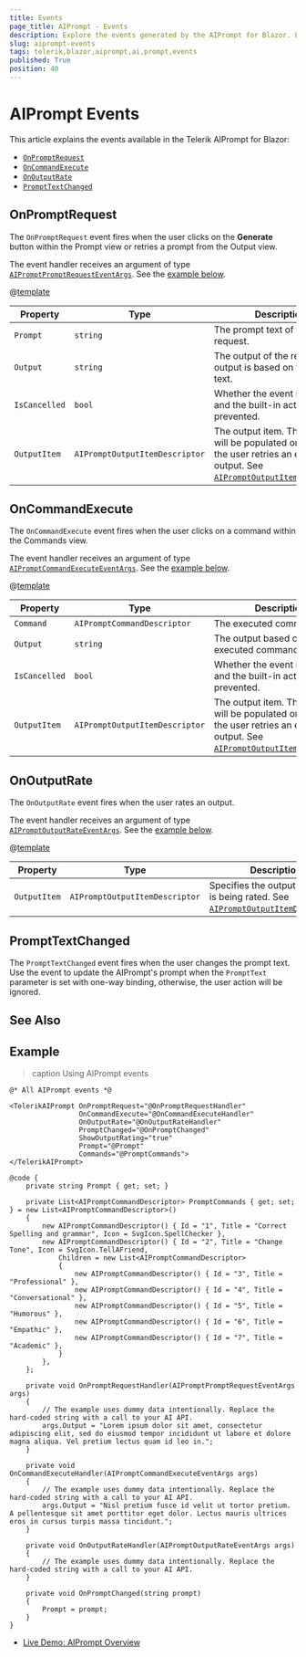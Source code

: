 ```yaml
---
title: Events
page_title: AIPrompt - Events
description: Explore the events generated by the AIPrompt for Blazor. Learn how to handle these events and implement custom functionality.
slug: aiprompt-events
tags: telerik,blazor,aiprompt,ai,prompt,events
published: True
position: 40
---
```


# AIPrompt Events

This article explains the events available in the Telerik AIPrompt for Blazor:

* [`OnPromptRequest`](#onpromptrequest)
* [`OnCommandExecute`](#oncommandexecute)
* [`OnOutputRate`](#onoutputrate)
* [`PromptTextChanged`](#prompttextchanged)

## OnPromptRequest

The `OnPromptRequest` event fires when the user clicks on the **Generate** button within the Prompt view or retries a prompt from the Output view.

The event handler receives an argument of type [`AIPromptPromptRequestEventArgs`](slug://Telerik.Blazor.Components.AIPromptPromptRequestEventArgs). See the [example below](#example).

@[template](/_contentTemplates/common/parameters-table-styles.md#table-layout)

| Property | Type | Description |
| --- | --- | --- |
| `Prompt` | `string` | The prompt text of the request. |
| `Output` | `string` | The output of the request. The output is based on the prompt text. |
| `IsCancelled` | `bool` | Whether the event is cancelled and the built-in action is prevented. |
| `OutputItem` | `AIPromptOutputItemDescriptor` | The output item. This property will be populated only when the user retries an existing output. See [`AIPromptOutputItemDescriptor`](slug://Telerik.Blazor.Components.AIPromptOutputItemDescriptor). |


## OnCommandExecute

The `OnCommandExecute` event fires when the user clicks on a command within the Commands view.

The event handler receives an argument of type [`AIPromptCommandExecuteEventArgs`](slug://Telerik.Blazor.Components.AIPromptCommandExecuteEventArgs). See the [example below](#example).

@[template](/_contentTemplates/common/parameters-table-styles.md#table-layout)

| Property | Type | Description |
| --- | --- | --- |
| `Command` | `AIPromptCommandDescriptor` | The executed command. |
| `Output` | `string` | The output based on the executed command. |
| `IsCancelled` | `bool` | Whether the event is cancelled and the built-in action is prevented. |
| `OutputItem` | `AIPromptOutputItemDescriptor` | The output item. This property will be populated only when the user retries an existing output. See [`AIPromptOutputItemDescriptor`](slug://Telerik.Blazor.Components.AIPromptOutputItemDescriptor). |


## OnOutputRate

The `OnOutputRate` event fires when the user rates an output.

The event handler receives an argument of type [`AIPromptOutputRateEventArgs`](slug://Telerik.Blazor.Components.AIPromptOutputRateEventArgs). See the [example below](#example).

@[template](/_contentTemplates/common/parameters-table-styles.md#table-layout)

| Property | Type | Description |
| --- | --- | --- |
| `OutputItem` | `AIPromptOutputItemDescriptor` | Specifies the output item that is being rated. See [`AIPromptOutputItemDescriptor`](slug://Telerik.Blazor.Components.AIPromptOutputItemDescriptor). |

## PromptTextChanged

The `PromptTextChanged` event fires when the user changes the prompt text. Use the event to update the AIPrompt's prompt when the `PromptText` parameter is set with one-way binding, otherwise, the user action will be ignored.

## See Also

## Example

>caption Using AIPrompt events

````RAZOR
@* All AIPrompt events *@

<TelerikAIPrompt OnPromptRequest="@OnPromptRequestHandler"
                 OnCommandExecute="@OnCommandExecuteHandler"
                 OnOutputRate="@OnOutputRateHandler"
                 PromptChanged="@OnPromptChanged"
                 ShowOutputRating="true"
                 Prompt="@Prompt"
                 Commands="@PromptCommands">
</TelerikAIPrompt>

@code {
    private string Prompt { get; set; }

    private List<AIPromptCommandDescriptor> PromptCommands { get; set; } = new List<AIPromptCommandDescriptor>()
    {
        new AIPromptCommandDescriptor() { Id = "1", Title = "Correct Spelling and grammar", Icon = SvgIcon.SpellChecker },
        new AIPromptCommandDescriptor() { Id = "2", Title = "Change Tone", Icon = SvgIcon.TellAFriend,
            Children = new List<AIPromptCommandDescriptor>
            {
                new AIPromptCommandDescriptor() { Id = "3", Title = "Professional" },
                new AIPromptCommandDescriptor() { Id = "4", Title = "Conversational" },
                new AIPromptCommandDescriptor() { Id = "5", Title = "Humorous" },
                new AIPromptCommandDescriptor() { Id = "6", Title = "Empathic" },
                new AIPromptCommandDescriptor() { Id = "7", Title = "Academic" },
            }
        },
    };

    private void OnPromptRequestHandler(AIPromptPromptRequestEventArgs args)
    {
        // The example uses dummy data intentionally. Replace the hard-coded string with a call to your AI API.
        args.Output = "Lorem ipsum dolor sit amet, consectetur adipiscing elit, sed do eiusmod tempor incididunt ut labore et dolore magna aliqua. Vel pretium lectus quam id leo in.";
    }

    private void OnCommandExecuteHandler(AIPromptCommandExecuteEventArgs args)
    {
        // The example uses dummy data intentionally. Replace the hard-coded string with a call to your AI API.
        args.Output = "Nisl pretium fusce id velit ut tortor pretium. A pellentesque sit amet porttitor eget dolor. Lectus mauris ultrices eros in cursus turpis massa tincidunt.";
    }

    private void OnOutputRateHandler(AIPromptOutputRateEventArgs args)
    {
        // The example uses dummy data intentionally. Replace the hard-coded string with a call to your AI API.
    }

    private void OnPromptChanged(string prompt)
    {
        Prompt = prompt;
    }
}

````

* [Live Demo: AIPrompt Overview](https://demos.telerik.com/blazor-ui/aiprompt/overview)